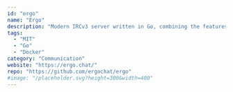 ```yaml
---
id: "ergo"
name: "Ergo"
description: "Modern IRCv3 server written in Go, combining the features of an ircd, a services framework, and a bouncer."
tags:
  - "MIT"
  - "Go"
  - "Docker"
category: "Communication"
website: "https://ergo.chat/"
repo: "https://github.com/ergochat/ergo"
#image: "/placeholder.svg?height=300&width=400"
---
```


